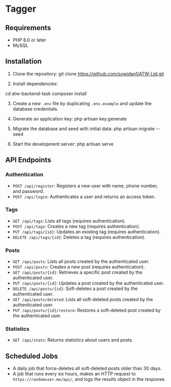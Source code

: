# Tagger

## Requirements

- PHP 8.0 or later
- MySQL

## Installation

1. Clone the repository: git clone https://github.com/sowidan1/ATW-Ltd.git

2. Install dependencies:
   
cd atw-backend-task
composer install

3. Create a new `.env` file by duplicating `.env.example` and update the database credentials.

4. Generate an application key: php artisan key:generate

5. Migrate the database and seed with initial data: php artisan migrate --seed

6. Start the development server: php artisan serve

## API Endpoints

### Authentication

- `POST /api/register`: Registers a new user with name, phone number, and password.
- `POST /api/login`: Authenticates a user and returns an access token.

### Tags

- `GET /api/tags`: Lists all tags (requires authentication).
- `POST /api/tags`: Creates a new tag (requires authentication).
- `PUT /api/tags/{id}`: Updates an existing tag (requires authentication).
- `DELETE /api/tags/{id}`: Deletes a tag (requires authentication).

### Posts

- `GET /api/posts`: Lists all posts created by the authenticated user.
- `POST /api/posts`: Creates a new post (requires authentication).
- `GET /api/posts/{id}`: Retrieves a specific post created by the authenticated user.
- `PUT /api/posts/{id}`: Updates a post created by the authenticated user.
- `DELETE /api/posts/{id}`: Soft-deletes a post created by the authenticated user.
- `GET /api/posts/deleted`: Lists all soft-deleted posts created by the authenticated user.
- `PUT /api/posts/{id}/restore`: Restores a soft-deleted post created by the authenticated user.

### Statistics

- `GET /api/stats`: Returns statistics about users and posts.

## Scheduled Jobs

- A daily job that force-deletes all soft-deleted posts older than 30 days.
- A job that runs every six hours, makes an HTTP request to `https://randomuser.me/api/`, and logs the results object in the response.

